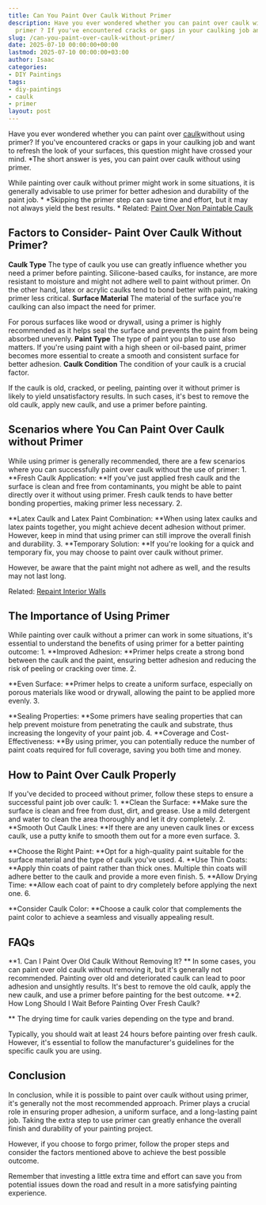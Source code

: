 ```yaml
---
title: Can You Paint Over Caulk Without Primer
description: Have you ever wondered whether you can paint over caulk without using
  primer ? If you've encountered cracks or gaps in your caulking job and want to refresh...
slug: /can-you-paint-over-caulk-without-primer/
date: 2025-07-10 00:00:00+00:00
lastmod: 2025-07-10 00:00:00+03:00
author: Isaac
categories:
- DIY Paintings
tags:
- diy-paintings
- caulk
- primer
layout: post
---
```

Have you ever wondered whether you can paint over [caulk](https://pestpolicy.com/is-it-ok-to-paint-over-wet-caulk/)without using primer? If you've encountered cracks or gaps in your caulking job and want to refresh the look of your surfaces, this question might have crossed your mind. *The short answer is yes, you can paint over caulk without using primer.

While painting over caulk without primer might work in some situations, it is generally advisable to use primer for better adhesion and durability of the paint job. * *Skipping the primer step can save time and effort, but it may not always yield the best results. * Related: [Paint Over Non Paintable Caulk](https://pestpolicy.com/how-to-paint-over-non-paintable-caulk/)

##  **Factors to Consider**- Paint Over Caulk Without Primer?

**Caulk Type** The type of caulk you use can greatly influence whether you need a primer before painting. Silicone-based caulks, for instance, are more resistant to moisture and might not adhere well to paint without primer. On the other hand, latex or acrylic caulks tend to bond better with paint, making primer less critical. **Surface Material** The material of the surface you're caulking can also impact the need for primer.

For porous surfaces like wood or drywall, using a primer is highly recommended as it helps seal the surface and prevents the paint from being absorbed unevenly. **Paint Type** The type of paint you plan to use also matters. If you're using paint with a high sheen or oil-based paint, primer becomes more essential to create a smooth and consistent surface for better adhesion. **Caulk Condition** The condition of your caulk is a crucial factor.

If the caulk is old, cracked, or peeling, painting over it without primer is likely to yield unsatisfactory results. In such cases, it's best to remove the old caulk, apply new caulk, and use a primer before painting.

##  **Scenarios where You Can Paint Over Caulk without Primer**

While using primer is generally recommended, there are a few scenarios where you can successfully paint over caulk without the use of primer: 1. **Fresh Caulk Application: **If you've just applied fresh caulk and the surface is clean and free from contaminants, you might be able to paint directly over it without using primer. Fresh caulk tends to have better bonding properties, making primer less necessary. 2.

**Latex Caulk and Latex Paint Combination: **When using latex caulks and latex paints together, you might achieve decent adhesion without primer. However, keep in mind that using primer can still improve the overall finish and durability. 3. **Temporary Solution: **If you're looking for a quick and temporary fix, you may choose to paint over caulk without primer.

However, be aware that the paint might not adhere as well, and the results may not last long.

Related: [Repaint Interior Walls](https://pestpolicy.com/how-often-should-you-repaint-interior-walls/)

##  **The Importance of Using Primer**

While painting over caulk without a primer can work in some situations, it's essential to understand the benefits of using primer for a better painting outcome: 1. **Improved Adhesion: **Primer helps create a strong bond between the caulk and the paint, ensuring better adhesion and reducing the risk of peeling or cracking over time. 2.

**Even Surface: **Primer helps to create a uniform surface, especially on porous materials like wood or drywall, allowing the paint to be applied more evenly. 3.

**Sealing Properties: **Some primers have sealing properties that can help prevent moisture from penetrating the caulk and substrate, thus increasing the longevity of your paint job. 4. **Coverage and Cost-Effectiveness: **By using primer, you can potentially reduce the number of paint coats required for full coverage, saving you both time and money.

##  **How to Paint Over Caulk Properly**

If you've decided to proceed without primer, follow these steps to ensure a successful paint job over caulk: 1. **Clean the Surface: **Make sure the surface is clean and free from dust, dirt, and grease. Use a mild detergent and water to clean the area thoroughly and let it dry completely. 2. **Smooth Out Caulk Lines: **If there are any uneven caulk lines or excess caulk, use a putty knife to smooth them out for a more even surface. 3.

**Choose the Right Paint: **Opt for a high-quality paint suitable for the surface material and the type of caulk you've used. 4. **Use Thin Coats: **Apply thin coats of paint rather than thick ones. Multiple thin coats will adhere better to the caulk and provide a more even finish. 5. **Allow Drying Time: **Allow each coat of paint to dry completely before applying the next one. 6.

**Consider Caulk Color: **Choose a caulk color that complements the paint color to achieve a seamless and visually appealing result.

##  FAQs

**1. Can I Paint Over Old Caulk Without Removing It? ** In some cases, you can paint over old caulk without removing it, but it's generally not recommended. Painting over old and deteriorated caulk can lead to poor adhesion and unsightly results. It's best to remove the old caulk, apply the new caulk, and use a primer before painting for the best outcome. **2. How Long Should I Wait Before Painting Over Fresh Caulk?

** The drying time for caulk varies depending on the type and brand.

Typically, you should wait at least 24 hours before painting over fresh caulk. However, it's essential to follow the manufacturer's guidelines for the specific caulk you are using.

##  **Conclusion**

In conclusion, while it is possible to paint over caulk without using primer, it's generally not the most recommended approach. Primer plays a crucial role in ensuring proper adhesion, a uniform surface, and a long-lasting paint job. Taking the extra step to use primer can greatly enhance the overall finish and durability of your painting project.

However, if you choose to forgo primer, follow the proper steps and consider the factors mentioned above to achieve the best possible outcome.

Remember that investing a little extra time and effort can save you from potential issues down the road and result in a more satisfying painting experience.